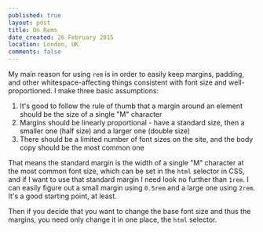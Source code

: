 ```yaml
---
published: true
layout: post
title: On Rems
date_created: 26 February 2015
location: London, UK
comments: false
---
```


My main reason for using `rem` is in order to easily keep margins, padding, and other whitespace-affecting things consistent with font size and well-proportioned. I make three basic assumptions:

1. It's good to follow the rule of thumb that a margin around an element should be the size of a single "M" character
2. Margins should be linearly proportional - have a standard size, then a smaller one (half size) and a larger one (double size)
3. There should be a limited number of font sizes on the site, and the body copy should be the most common one

That means the standard margin is the width of a single "M" character at the most common font size, which can be set in the `html` selector in CSS, and if I want to use that standard margin I need look no further than `1rem`. I can easily figure out a small margin using `0.5rem` and a large one using `2rem`. It's a good starting point, at least.

Then if you decide that you want to change the base font size and thus the margins, you need only change it in one place, the `html` selector.